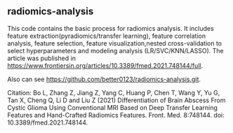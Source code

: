## radiomics-analysis
This code contains the basic process for radiomics analysis. It includes feature extraction(pyradiomics/transfer learning), feature correlation analysis, feature selection, feature visualization,nested cross-validation to select hyperparameters and modeling analysis (LR/SVC/KNN/LASSO).
The article was published in https://www.frontiersin.org/articles/10.3389/fmed.2021.748144/full.

Also can see https://github.com/better0123/radiomics-analysis.git.

Citation: Bo L, Zhang Z, Jiang Z, Yang C, Huang P, Chen T, Wang Y, Yu G, Tan X, Cheng Q, Li D and Liu Z (2021) Differentiation of Brain Abscess From Cystic Glioma Using Conventional MRI Based on Deep Transfer Learning Features and Hand-Crafted Radiomics Features. Front. Med. 8:748144. doi: 10.3389/fmed.2021.748144.
